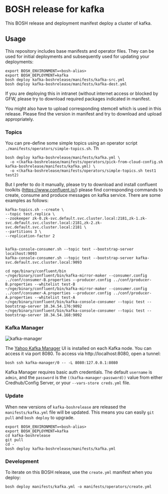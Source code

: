 # BOSH release for kafka

This BOSH release and deployment manifest deploy a cluster of kafka.

## Usage

This repository includes base manifests and operator files. They can be used for initial deployments and subsequently used for updating your deployments:

```plain
export BOSH_ENVIRONMENT=<bosh-alias>
export BOSH_DEPLOYMENT=kafka
bosh deploy kafka-boshrelease/manifests/kafka-src.yml 
bosh deploy kafka-boshrelease/manifests/kafka-dest.yml 

```

If you are deploying this in intranet (without internet access or blocked by GFW, please try to download required packages indicated in manifest.

You might also have to upload corresponding stemcell which is used in this release. Please find the version in manifest and try to download and upload appropriately.



### Topics

You can pre-define some simple topics using an operator script `./manifests/operators/simple-topics.sh`. Th

```plain
bosh deploy kafka-boshrelease/manifests/kafka.yml \
  -o <(kafka-boshrelease/manifests/operators/pick-from-cloud-config.sh kafka-boshrelease/manifests/kafka.yml) \
  -o <(kafka-boshrelease/manifests/operators/simple-topics.sh test1 test2)
```

But I prefer to do it manually, please try to download and install confluent toolkits (https://www.confluent.io/)
please find corresponding commands to create, consume and produce messages on kafka service. There are some examples as follows:

```
kafka-topics.sh --create \
--topic test.replica \
--zookeeper zk-0.zk-svc.default.svc.cluster.local:2181,zk-1.zk-svc.default.svc.cluster.local:2181,zk-2.zk-svc.default.svc.cluster.local:2181 \
--partitions 3 \
--replication-factor 2
```

```

kafka-console-consumer.sh --topic test --bootstrap-server localhost:9093
kafka-console-consumer.sh --topic test --bootstrap-server kafka-svc.default.svc.cluster.local:9093

cd nge/binary/confluent/bin
~/nge/binary/confluent/bin/kafka-mirror-maker --consumer.config ../conf/consumer-B.properties --producer.config ../conf/producer-B.properties --whitelist test-B
~/nge/binary/confluent/bin/kafka-mirror-maker --consumer.config ../conf/consumer-A.properties --producer.config ../conf/producer-A.properties --whitelist test-A
~/nge/binary/confluent/bin/kafka-console-consumer --topic test --bootstrap-server 10.34.54.176:9092
~/nge/binary/confluent/bin/kafka-console-consumer --topic test --bootstrap-server 10.34.54.168:9092
```

### Kafka Manager

![kafka-manager](https://github.com/cloudfoundry-community/kafka-boshrelease/raw/master/doc/kafka-manager.png)

The [Yahoo Kafka Manager](https://github.com/yahoo/kafka-manager) UI is installed on each Kafka node. You can access it via port 8080. To access via http://localhost:8080, open a tunnel:

```plain
bosh ssh kafka-manager/0 -- -L 8080:127.0.0.1:8080
```

Kafka Manager requires basic auth credentials. The default `username` is `admin`, and the `password` is the `((kafka-manager-password))` value from either Credhub/Config Server, or your `--vars-store creds.yml` file.

### Update

When new versions of `kafka-boshrelease` are released the `manifests/kafka.yml` file will be updated. This means you can easily `git pull` and `bosh deploy` to upgrade.

```plain
export BOSH_ENVIRONMENT=<bosh-alias>
export BOSH_DEPLOYMENT=kafka
cd kafka-boshrelease
git pull
cd -
bosh deploy kafka-boshrelease/manifests/kafka.yml
```

### Development

To iterate on this BOSH release, use the `create.yml` manifest when you deploy:

```plain
bosh deploy manifests/kafka.yml -o manifests/operators/create.yml
```
